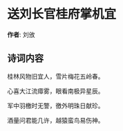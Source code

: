 # 送刘长官桂府掌机宜

**作者**: 刘攽

## 诗词内容

桂林风物旧宜人，雪片梅花五岭春。

心喜大江流瘴雾，眼看南极异星辰。

军中羽檄时无警，徼外明珠日献珍。

酒量问君能几许，越猿蛮鸟易伤神。

